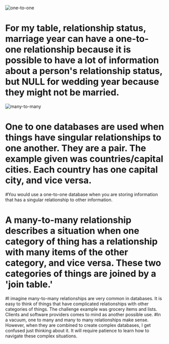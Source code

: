 ![one-to-one]("one-to-one.png")
# For my table, relationship status, marriage year can have a one-to-one relationship because it is possible to have a lot of information about a person's relationship status, but NULL for wedding year because they might not be married.

![many-to-many]("many-to-many.png")

# One to one databases are used when things have singular relationships to one another. They are a pair. The example given was countries/capital cities. Each country has one capital city, and vice versa.
#You would use a one-to-one database when you are storing information that has a singular relationship to other information.
# A many-to-many relationship describes a situation when one category of thing has a relationship with many items of the other category, and vice versa. These two categories of things are joined by a 'join table.'
#I imagine many-to-many relationships are very common in databases. It is easy to think of things that have complicated relationships with other categories of things. The challenge example was grocery items and lists. Clients and software providers comes to mind as another possible use.
#In a vacuum, one to many and many to many relationships make sense. However, when they are combined to create complex databases, I get confused just thinking about it. It will require patience to learn how to navigate these complex situations.





